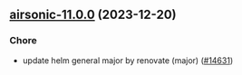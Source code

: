 

## [airsonic-11.0.0](https://github.com/truecharts/charts/compare/airsonic-10.0.13...airsonic-11.0.0) (2023-12-20)

### Chore

- update helm general major by renovate (major) ([#14631](https://github.com/truecharts/charts/issues/14631))
  
  